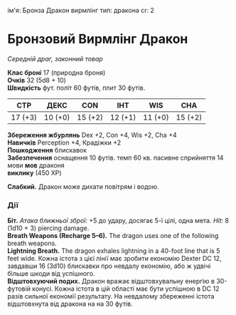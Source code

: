 ім'я: Бронза Дракон вирмлінг тип: дракона cr: 2

# Бронзовий Вирмлінг Дракон
_Середній драг, законний товар_

**Клас броні** 17 (природна броня)    
**Очків** 32 (5d8 + 10)    
**Швидкість** фут. політ 60 футів, плит 30 футів.

| СТР     | ДЕКС    | CON     | ІНТ     | WIS     | CHA     |
| ------- | ------- | ------- | ------- | ------- | ------- |
| 17 (+3) | 10 (+0) | 15 (+2) | 12 (+1) | 11 (+0) | 15 (+2) |

**Збереження жбурлянь** Dex +2, Con +4, Wis +2, Cha +4    
**Навичків** Perception +4, Крадіжки +2    
**Пошкодження** блискавок    
**Забезпечення** оснащення 10 футів. темп 60 кв. пасивне сприйняття 14    
мови **мов** драконя    
**виклику** (450 XP)

**Слабкий.** Дракон може дихати повітрям і водою.

### Дії
**Біт.** _Атака ближньої зброї:_ +5 до удару, досягає 5-ї цілі, одна мета. _Hit:_ 8 (1d10 + 3) piercing damage.    
**Breath Weapons (Recharge 5–6).** The dragon uses one of the following breath weapons.    
**Lightning Breath.** The dragon exhales lightning in a 40-foot line that is 5 feet wide. Кожна істота з цієї лінії має зробити економію Dexter DC 12, завдавши 16 (3d10) блискавки про невдалу економію, або ж удвічі більше шкоди від успішного.    
**Відштовхуючий подих.** Дракон вражає відштовхувальну енергію в 30-футовій конусі. Кожна істота в цій області має бути успішною в DC 12 разів сильної економії результату. На невдалому збереженні істота відштовхнута від дракона на на 30 футів.